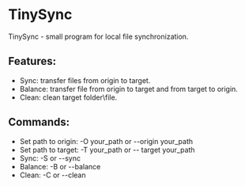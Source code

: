 # TinySync
TinySync - small program for local file synchronization.

## Features:
 * Sync: transfer files from origin to target.
 * Balance: transfer file from origin to target and from target to origin.
 * Clean: clean target folder\file.
 
 ## Commands:
 * Set path to origin: -O your_path or --origin your_path
 * Set path to target: -T your_path or -- target your_path
 * Sync: -S or --sync
 * Balance: -B or --balance
 * Clean: -C or --clean

